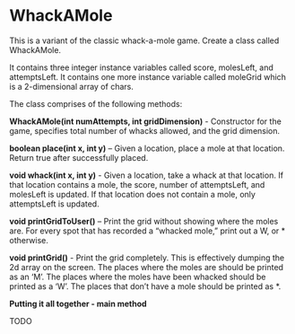 # WhackAMole

This is a variant of the classic whack-a-mole game.
Create a class called WhackAMole.

It contains three integer instance variables called score, molesLeft, and attemptsLeft. It contains one more instance variable called moleGrid which is a 2-dimensional array of chars.


The class comprises of the following methods: 


**WhackAMole(int numAttempts, int gridDimension)** - Constructor for the game, specifies total number of whacks allowed, and the grid dimension.


**boolean place(int x, int y)** – Given a location, place a mole at that location. Return true after successfully placed.     


**void whack(int x, int y)** -  Given a location, take a whack at that location. If that location contains a mole, the score, number of attemptsLeft, and molesLeft is updated. If that location does not contain a mole, only attemptsLeft is updated.


**void printGridToUser()** – Print the grid without showing where the moles are. For every spot that has recorded a “whacked mole,” print out a W, or * otherwise.


**void printGrid()** -  Print the grid completely. This is effectively dumping the 2d array on the screen. The places where the moles are should be printed as an ‘M’. The places where the moles have been whacked should be printed as a ‘W’. The places that don’t have a mole should be printed as *.


**Putting it all together - main method**

TODO
